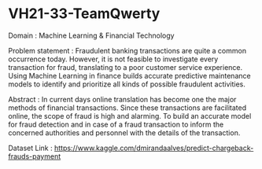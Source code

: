 # VH21-33-TeamQwerty
Domain : Machine Learning &amp; Financial Technology  

Problem statement : Fraudulent banking transactions are quite a common occurrence today. However, it is not feasible to investigate every transaction for fraud, translating to a poor customer service experience. Using Machine Learning in finance builds  accurate predictive maintenance models to identify and prioritize all kinds of possible fraudulent activities.  

Abstract : In current days online translation has become one the major methods of financial transactions. Since these transactions are facilitated online, the scope of fraud is high and alarming. To build an accurate model for fraud detection and in case of a fraud transaction to inform the concerned authorities and personnel with the details of the transaction.

Dataset Link : https://www.kaggle.com/dmirandaalves/predict-chargeback-frauds-payment
